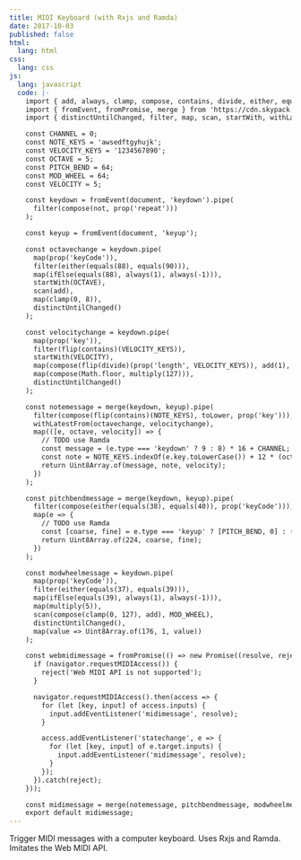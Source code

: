 ```yaml
---
title: MIDI Keyboard (with Rxjs and Ramda)
date: 2017-10-03
published: false
html:
  lang: html
css:
  lang: css
js:
  lang: javascript
  code: |-
    import { add, always, clamp, compose, contains, divide, either, equals, flip, ifElse, indexOf, multiply, not, prop, toLower } from 'https://cdn.skypack.dev/ramda@^0.27.0';
    import { fromEvent, fromPromise, merge } from 'https://cdn.skypack.dev/rxjs@^6.5.5';
    import { distinctUntilChanged, filter, map, scan, startWith, withLatestFrom } from 'https://cdn.skypack.dev/rxjs@^6.5.5/operators';

    const CHANNEL = 0;
    const NOTE_KEYS = 'awsedftgyhujk';
    const VELOCITY_KEYS = '1234567890';
    const OCTAVE = 5;
    const PITCH_BEND = 64;
    const MOD_WHEEL = 64;
    const VELOCITY = 5;

    const keydown = fromEvent(document, 'keydown').pipe(
      filter(compose(not, prop('repeat')))
    );

    const keyup = fromEvent(document, 'keyup');

    const octavechange = keydown.pipe(
      map(prop('keyCode')),
      filter(either(equals(88), equals(90))),
      map(ifElse(equals(88), always(1), always(-1))),
      startWith(OCTAVE),
      scan(add),
      map(clamp(0, 8)),
      distinctUntilChanged()
    );

    const velocitychange = keydown.pipe(
      map(prop('key')),
      filter(flip(contains)(VELOCITY_KEYS)),
      startWith(VELOCITY),
      map(compose(flip(divide)(prop('length', VELOCITY_KEYS)), add(1), flip(indexOf)(VELOCITY_KEYS))),
      map(compose(Math.floor, multiply(127))),
      distinctUntilChanged()
    );

    const notemessage = merge(keydown, keyup).pipe(
      filter(compose(flip(contains)(NOTE_KEYS), toLower, prop('key'))),
      withLatestFrom(octavechange, velocitychange),
      map(([e, octave, velocity]) => {
        // TODO use Ramda
        const message = (e.type === 'keydown' ? 9 : 8) * 16 + CHANNEL;
        const note = NOTE_KEYS.indexOf(e.key.toLowerCase()) + 12 * (octave + +e.shiftKey);
        return Uint8Array.of(message, note, velocity);
      })
    );

    const pitchbendmessage = merge(keydown, keyup).pipe(
      filter(compose(either(equals(38), equals(40)), prop('keyCode'))),
      map(e => {
        // TODO use Ramda
        const [coarse, fine] = e.type === 'keyup' ? [PITCH_BEND, 0] : (e.keyCode === 40 ? [0, 0] : [127, 127]);
        return Uint8Array.of(224, coarse, fine);
      })
    );

    const modwheelmessage = keydown.pipe(
      map(prop('keyCode')),
      filter(either(equals(37), equals(39))),
      map(ifElse(equals(39), always(1), always(-1))),
      map(multiply(5)),
      scan(compose(clamp(0, 127), add), MOD_WHEEL),
      distinctUntilChanged(),
      map(value => Uint8Array.of(176, 1, value))
    );

    const webmidimessage = fromPromise(() => new Promise((resolve, reject) => {
      if (navigator.requestMIDIAccess()) {
        reject('Web MIDI API is not supported');
      }

      navigator.requestMIDIAccess().then(access => {
        for (let [key, input] of access.inputs) {
          input.addEventListener('midimessage', resolve);
        }

        access.addEventListener('statechange', e => {
          for (let [key, input] of e.target.inputs) {
            input.addEventListener('midimessage', resolve);
          }
        });
      }).catch(reject);
    }));

    const midimessage = merge(notemessage, pitchbendmessage, modwheelmessage, webmidimessage);
    export default midimessage;
---
```

Trigger MIDI messages with a computer keyboard. Uses Rxjs and Ramda. Imitates the Web MIDI API.
